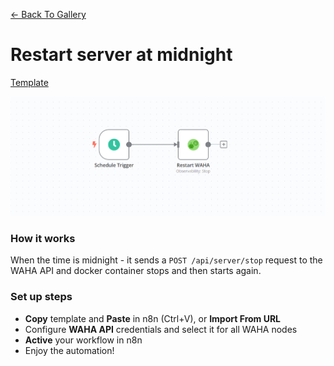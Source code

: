 [<- Back To Gallery](/)

# Restart server at midnight
[Template](./template.json)

![](workflow.png)


### How it works
When the time is midnight - it sends a `POST /api/server/stop` request to the 
WAHA API and docker container stops and then starts again.

### Set up steps
- **Copy** template and **Paste** in n8n (Ctrl+V), or **Import From URL** 
- Configure **WAHA API** credentials and select it for all WAHA nodes
- **Active** your workflow in n8n
- Enjoy the automation! 
